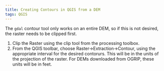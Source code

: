 ```yaml
---
title: Creating Contours in QGIS from a DEM
tags: QGIS
---
```


The ``gdal`` contour tool only works on an entire DEM, so if this is not desired, the raster needs to be clipped first.

1. Clip the Raster using the clip tool from the processing toolbox.
2. From the QGIS toolbar, choose Raster->Extraction->Contour, using the appropriate interval for the desired contorurs. This will be in the units of the projection of the raster. For DEMs downloaded from OGRIP, these units will be in feet.
